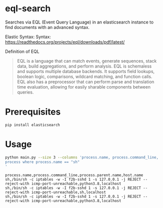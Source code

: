 # eql-search

Searches via EQL (Event Query Language) in an elasticsearch instance to find documents with an advanced syntax.

Elastic Syntax: 
Syntax: https://readthedocs.org/projects/eql/downloads/pdf/latest/

Definition of EQL
> EQL is a language that can match events, generate sequences, stack data, build aggregations, and perform analysis.
> EQL is schemaless and supports multiple database backends. It supports field lookups, boolean logic, comparisons,
> wildcard matching, and function calls. EQL also has a preprocessor that can perform parse and translation time
> evaluation, allowing for easily sharable components between queries.

# Prerequisites

```
pip install elasticsearch 
```

# Usage

```bash
python main.py --size 3 --columns 'process.name, process.command_line, process.parent.name, host.name' --eql '
process where process.name == "sh"
'
```

```
process.name,process.command_line,process.parent.name,host.name
sh,/bin/sh -c iptables -w -I f2b-sshd 1 -s 127.0.0.1 -j REJECT --reject-with icmp-port-unreachable,python3.8,localhost
sh,/bin/sh -c iptables -w -I f2b-sshd 1 -s 127.0.0.1 -j REJECT --reject-with icmp-port-unreachable,sh,localhost
sh,/bin/sh -c iptables -w -I f2b-sshd 1 -s 127.0.0.1 -j REJECT --reject-with icmp-port-unreachable,python3.8,localhost
```
